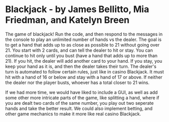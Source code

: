 # Blackjack - by James Bellitto, Mia Friedman, and Katelyn Breen

The game of blackjack!  Run the code, and then respond to the  messages in the console to play an unlimited number of hands vs the dealer. The goal is to get a hand that adds up to as close as possible to 21 without going over 21. You start with 2 cards, and can tell the dealer to hit or stay. You can continue to hit only until you bust (have a hand that adds up to more than 21). If you hit, the dealer will add another card to your hand. If you stay, you keep your hand as it is, and then the dealer takes their turn.
The dealer's turn is automated to follow certain rules, just like in casino Blackjack. It must hit with a hand of 16 or below and stay with a hand of 17 or above. If neither the dealer nor the player busts, whoever has a total closer to 21 wins. 

If we had more time, we would have liked to include a GUI, as well as add some other more intricate parts of the game, like splitting a hand, where if you are dealt two cards of the same number, you play out two seperate hands and take the better result.  We could also implement betting, and other game mechanics to make it more like real casino Blackjack.  
